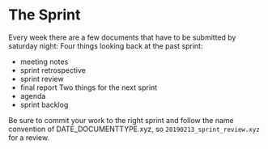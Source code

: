 # The Sprint

Every week there are a few documents that have to be submitted by saturday night: 
Four things looking back at the past sprint:
- meeting notes
- sprint retrospective
- sprint review
- final report
Two things for the next sprint 
- agenda
- sprint backlog

Be sure to commit your work to the right sprint and follow the name convention of DATE_DOCUMENTTYPE.xyz, so `20190213_sprint_review.xyz` for a review.